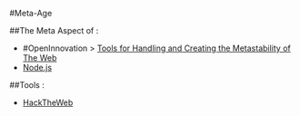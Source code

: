 #Meta-Age

##The Meta Aspect of :
* #OpenInnovation > [Tools for Handling and Creating the Metastability of The Web][metastability_of_the_web]
* [Node.js][meta_aspect_node_js]

##Tools : 
* [HackTheWeb][hacktheweb]

[metastability_of_the_web]: https://github.com/Evangenieur/Meta-Age/blob/master/open_innovation/tools_for_handling_metastability_of_the_web.md "Tools for handling and creating the Metastability of the Web"
[meta_aspect_node_js]: https://github.com/Evangenieur/Meta-Age/blob/master/meta_aspect_of_node.js.md "Meta Aspect of Node.js"
[hacktheweb]: https://github.com/Evangenieur/Meta-Age/blob/master/open_innovation/tools/hack_the_web.md "Hack The Web"
